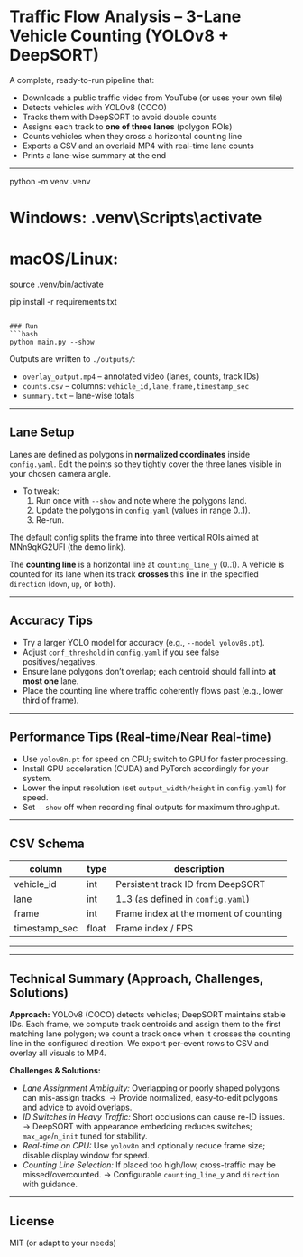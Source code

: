 # Traffic Flow Analysis – 3-Lane Vehicle Counting (YOLOv8 + DeepSORT)

A complete, ready-to-run pipeline that:
- Downloads a public traffic video from YouTube (or uses your own file)
- Detects vehicles with YOLOv8 (COCO)
- Tracks them with DeepSORT to avoid double counts
- Assigns each track to **one of three lanes** (polygon ROIs)
- Counts vehicles when they cross a horizontal counting line
- Exports a CSV and an overlaid MP4 with real-time lane counts
- Prints a lane-wise summary at the end

---
python -m venv .venv
# Windows: .venv\Scripts\activate
# macOS/Linux:
source .venv/bin/activate

pip install -r requirements.txt
```

### Run
```bash
python main.py --show
```

Outputs are written to `./outputs/`:
- `overlay_output.mp4` – annotated video (lanes, counts, track IDs)
- `counts.csv` – columns: `vehicle_id,lane,frame,timestamp_sec`
- `summary.txt` – lane-wise totals

---

## Lane Setup

Lanes are defined as polygons in **normalized coordinates** inside `config.yaml`.
Edit the points so they tightly cover the three lanes visible in your chosen camera angle.

- To tweak:
  1. Run once with `--show` and note where the polygons land.
  2. Update the polygons in `config.yaml` (values in range 0..1).
  3. Re-run.

The default config splits the frame into three vertical ROIs aimed at MNn9qKG2UFI (the demo link).

The **counting line** is a horizontal line at `counting_line_y` (0..1). A vehicle is counted for
its lane when its track **crosses** this line in the specified `direction` (`down`, `up`, or `both`).

---

## Accuracy Tips

- Try a larger YOLO model for accuracy (e.g., `--model yolov8s.pt`).
- Adjust `conf_threshold` in `config.yaml` if you see false positives/negatives.
- Ensure lane polygons don’t overlap; each centroid should fall into **at most one** lane.
- Place the counting line where traffic coherently flows past (e.g., lower third of frame).

---

## Performance Tips (Real-time/Near Real-time)

- Use `yolov8n.pt` for speed on CPU; switch to GPU for faster processing.
- Install GPU acceleration (CUDA) and PyTorch accordingly for your system.
- Lower the input resolution (set `output_width/height` in `config.yaml`) for speed.
- Set `--show` off when recording final outputs for maximum throughput.

---

## CSV Schema

| column         | type   | description                                  |
|----------------|--------|----------------------------------------------|
| vehicle_id     | int    | Persistent track ID from DeepSORT            |
| lane           | int    | 1..3 (as defined in `config.yaml`)           |
| frame          | int    | Frame index at the moment of counting        |
| timestamp_sec  | float  | Frame index / FPS                            |

---

---

## Technical Summary (Approach, Challenges, Solutions)

**Approach:** YOLOv8 (COCO) detects vehicles; DeepSORT maintains stable IDs. Each frame, we compute
track centroids and assign them to the first matching lane polygon; we count a track once when
it crosses the counting line in the configured direction. We export per-event rows to CSV and
overlay all visuals to MP4.

**Challenges & Solutions:**
- *Lane Assignment Ambiguity:* Overlapping or poorly shaped polygons can mis-assign tracks.
  → Provide normalized, easy-to-edit polygons and advice to avoid overlaps.
- *ID Switches in Heavy Traffic:* Short occlusions can cause re-ID issues.
  → DeepSORT with appearance embedding reduces switches; `max_age`/`n_init` tuned for stability.
- *Real-time on CPU:* Use `yolov8n` and optionally reduce frame size; disable display window for speed.
- *Counting Line Selection:* If placed too high/low, cross-traffic may be missed/overcounted.
  → Configurable `counting_line_y` and `direction` with guidance.

---
## License

MIT (or adapt to your needs)
